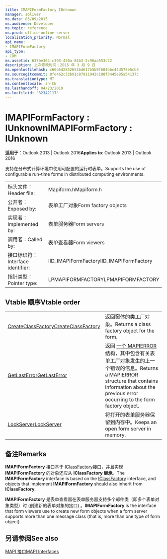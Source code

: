 ```yaml
---
title: IMAPIFormFactory IUnknown
manager: soliver
ms.date: 03/09/2015
ms.audience: Developer
ms.topic: reference
ms.prod: office-online-server
localization_priority: Normal
api_name:
- IMAPIFormFactory
api_type:
- COM
ms.assetid: 637be364-c393-430a-84b3-2c96aa553c22
description: 上次修改时间：2015 年 3 月 9 日
ms.openlocfilehash: c60b542852653bd617b5b9f604bbc44d575e5cb3
ms.sourcegitcommit: 8fe462c32b91c87911942c188f3445e85a54137c
ms.translationtype: MT
ms.contentlocale: zh-CN
ms.lasthandoff: 04/23/2019
ms.locfileid: "32342117"
---
```

# <a name="imapiformfactory--iunknown"></a><span data-ttu-id="4cfbb-103">IMAPIFormFactory : IUnknown</span><span class="sxs-lookup"><span data-stu-id="4cfbb-103">IMAPIFormFactory : IUnknown</span></span>

  
  
<span data-ttu-id="4cfbb-104">**适用于**：Outlook 2013 | Outlook 2016</span><span class="sxs-lookup"><span data-stu-id="4cfbb-104">**Applies to**: Outlook 2013 | Outlook 2016</span></span> 
  
<span data-ttu-id="4cfbb-105">支持在分布式计算环境中使用可配置的运行时表单。</span><span class="sxs-lookup"><span data-stu-id="4cfbb-105">Supports the use of configurable run-time forms in distributed computing environments.</span></span> 
  
|||
|:-----|:-----|
|<span data-ttu-id="4cfbb-106">标头文件：</span><span class="sxs-lookup"><span data-stu-id="4cfbb-106">Header file:</span></span>  <br/> |<span data-ttu-id="4cfbb-107">Mapiform.h</span><span class="sxs-lookup"><span data-stu-id="4cfbb-107">Mapiform.h</span></span>  <br/> |
|<span data-ttu-id="4cfbb-108">公开者：</span><span class="sxs-lookup"><span data-stu-id="4cfbb-108">Exposed by:</span></span>  <br/> |<span data-ttu-id="4cfbb-109">表单工厂对象</span><span class="sxs-lookup"><span data-stu-id="4cfbb-109">Form factory objects</span></span>  <br/> |
|<span data-ttu-id="4cfbb-110">实现者：</span><span class="sxs-lookup"><span data-stu-id="4cfbb-110">Implemented by:</span></span>  <br/> |<span data-ttu-id="4cfbb-111">表单服务器</span><span class="sxs-lookup"><span data-stu-id="4cfbb-111">Form servers</span></span>  <br/> |
|<span data-ttu-id="4cfbb-112">调用者：</span><span class="sxs-lookup"><span data-stu-id="4cfbb-112">Called by:</span></span>  <br/> |<span data-ttu-id="4cfbb-113">表单查看器</span><span class="sxs-lookup"><span data-stu-id="4cfbb-113">Form viewers</span></span>  <br/> |
|<span data-ttu-id="4cfbb-114">接口标识符：</span><span class="sxs-lookup"><span data-stu-id="4cfbb-114">Interface identifier:</span></span>  <br/> |<span data-ttu-id="4cfbb-115">IID_IMAPIFormFactory</span><span class="sxs-lookup"><span data-stu-id="4cfbb-115">IID_IMAPIFormFactory</span></span>  <br/> |
|<span data-ttu-id="4cfbb-116">指针类型：</span><span class="sxs-lookup"><span data-stu-id="4cfbb-116">Pointer type:</span></span>  <br/> |<span data-ttu-id="4cfbb-117">LPMAPIFORMFACTORY</span><span class="sxs-lookup"><span data-stu-id="4cfbb-117">LPMAPIFORMFACTORY</span></span>  <br/> |
   
## <a name="vtable-order"></a><span data-ttu-id="4cfbb-118">Vtable 顺序</span><span class="sxs-lookup"><span data-stu-id="4cfbb-118">Vtable order</span></span>

|||
|:-----|:-----|
|[<span data-ttu-id="4cfbb-119">CreateClassFactory</span><span class="sxs-lookup"><span data-stu-id="4cfbb-119">CreateClassFactory</span></span>](imapiformfactory-createclassfactory.md) <br/> |<span data-ttu-id="4cfbb-120">返回窗体的类工厂对象。</span><span class="sxs-lookup"><span data-stu-id="4cfbb-120">Returns a class factory object for the form.</span></span>  <br/> |
|[<span data-ttu-id="4cfbb-121">GetLastError</span><span class="sxs-lookup"><span data-stu-id="4cfbb-121">GetLastError</span></span>](imapiformfactory-getlasterror.md) <br/> |<span data-ttu-id="4cfbb-122">返回 [一个 MAPIERROR](mapierror.md) 结构，其中包含有关表单工厂对象发生的上一个错误的信息。</span><span class="sxs-lookup"><span data-stu-id="4cfbb-122">Returns a [MAPIERROR](mapierror.md) structure that contains information about the previous error occurring to the form factory object.</span></span>  <br/> |
|[<span data-ttu-id="4cfbb-123">LockServer</span><span class="sxs-lookup"><span data-stu-id="4cfbb-123">LockServer</span></span>](imapiformfactory-lockserver.md) <br/> |<span data-ttu-id="4cfbb-124">将打开的表单服务器保留到内存中。</span><span class="sxs-lookup"><span data-stu-id="4cfbb-124">Keeps an open form server in memory.</span></span>  <br/> |
   
## <a name="remarks"></a><span data-ttu-id="4cfbb-125">备注</span><span class="sxs-lookup"><span data-stu-id="4cfbb-125">Remarks</span></span>

<span data-ttu-id="4cfbb-126">**IMAPIFormFactory** 接口基于 [IClassFactory](https://msdn.microsoft.com/library/ms694364%28VS.85%29.aspx)接口，并且实现 **IMAPIFormFactory** 的对象还应从 **IClassFactory 继承**。</span><span class="sxs-lookup"><span data-stu-id="4cfbb-126">The **IMAPIFormFactory** interface is based on the [IClassFactory](https://msdn.microsoft.com/library/ms694364%28VS.85%29.aspx) interface, and objects that implement **IMAPIFormFactory** should also inherit from **IClassFactory**.</span></span>
  
 <span data-ttu-id="4cfbb-127">**IMAPIFormFactory** 是表单查看器在表单服务器支持多个邮件类（即多个表单对象类型）时 (创建新的表单对象的接口) 。</span><span class="sxs-lookup"><span data-stu-id="4cfbb-127">**IMAPIFormFactory** is the interface that form viewers use to create new form objects when a form server supports more than one message class (that is, more than one type of form object).</span></span> 
  
## <a name="see-also"></a><span data-ttu-id="4cfbb-128">另请参阅</span><span class="sxs-lookup"><span data-stu-id="4cfbb-128">See also</span></span>



[<span data-ttu-id="4cfbb-129">MAPI 接口</span><span class="sxs-lookup"><span data-stu-id="4cfbb-129">MAPI Interfaces</span></span>](mapi-interfaces.md)

